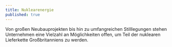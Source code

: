 ```yaml
---
title: Nuklearenergie
published: true
---
```


Von großen Neubauprojekten bis hin zu umfangreichen Stilllegungen stehen Unternehmen eine Vielzahl an Möglichkeiten offen, um Teil der nuklearen Lieferkette Großbritanniens zu werden.
